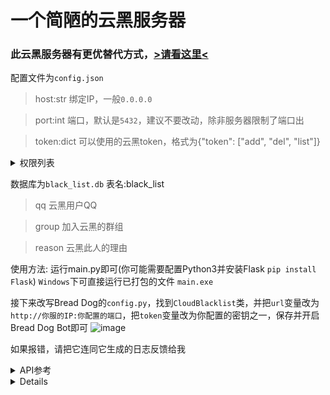 # 一个简陋的云黑服务器

### 此云黑服务器有更优替代方式，[>请看这里<](https://github.com/Qianyiovo/bread_dog_blacklist_system)

配置文件为`config.json`

> host:str 绑定IP，一般`0.0.0.0`

> port:int 端口，默认是`5432`，建议不要改动，除非服务器限制了端口出

> token:dict 可以使用的云黑token，格式为{"token": ["add", "del", "list"]}

<details>
<summary>权限列表</summary>

+ list 可查询云黑
+ add 可添加云黑
+ del 可删除云黑
</details>


数据库为`black_list.db`
表名:black_list
> qq 云黑用户QQ

> group 加入云黑的群组

> reason 云黑此人的理由

使用方法:
运行main.py即可(你可能需要配置Python3并安装Flask `pip install Flask`)
`Windows`下可直接运行已打包的文件 `main.exe`

接下来改写Bread Dog的`config.py`，找到`CloudBlacklist`类，并把`url`变量改为`http://你服的IP:你配置的端口`，把`token`变量改为你配置的密钥之一，保存并开启Bread Dog Bot即可
![image](https://user-images.githubusercontent.com/115162925/207231293-7c01ce47-6657-4962-99b4-bc777d72e47a.png)

如果报错，请把它连同它生成的日志反馈给我


<details>
<summary>API参考</summary>

+ /blacklist/?token=密钥,需要有list权限&qq=QQ号&qq=可添加多个&qq=也可不添加&qq=添加则返回包含这些QQ的云黑数据&qq=不包含则返回所有数据
+ /blacklist/add/?token=密钥,需要有add权限&QQ=QQ号&groupID=添加云黑的群号
+ /blacklist/delete/?token=密钥,需要有del权限&QQ=QQ号
</details>

<details>
